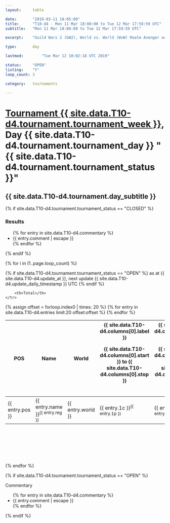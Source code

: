 ```yaml
---
layout: 	table

date: 		"2019-03-11 18:05:00"
title: 		"T10-d4 - Mon 11 Mar 18:00:00 to Tue 12 Mar 17:59:59 UTC"
subtitle: 	"Mon 11 Mar 18:00:00 to Tue 12 Mar 17:59:59 UTC"

excerpt:    "Guild Wars 2 (GW2), World vs. World (WvW) Realm Avenger achivement Tournament. \"Every Kill Counts\""

type:       day

lastmod: 		"Tue Mar 12 10:02:18 UTC 2019"

status:     "OPEN"
listing:    "Y"
loop_count: 3

category: 	tournaments

---
```

<div class="table_header">
    <h1><a href="{{ site.data.T10-d4.tournament.week_url }}">Tournament {{ site.data.T10-d4.tournament.tournament_week }}</a>, Day {{ site.data.T10-d4.tournament.tournament_day }} "{{ site.data.T10-d4.tournament.tournament_status }}"</h1>
    <h2>{{ site.data.T10-d4.tournament.day_subtitle }}</h2> 
</div>

{% if site.data.T10-d4.tournament.tournament_status == "CLOSED" %} 
<div class="commentary">
  <h3>Results</h3>
  <ul>
    {% for entry in site.data.T10-d4.commentary %}
    <li class="commentary_list">{{ entry.comment | escape }}</li>
    {% endfor %}
  </ul>
</div>
{% endif %}


{% for i in (1..page.loop_count) %}

{% if site.data.T10-d4.tournament.tournament_status == "OPEN" %} 
<span class="table_nextupdate">as at {{ site.data.T10-d4.update_at }}, next update {{ site.data.T10-d4.update_daily_timestamp }} UTC</span> 
{% endif %}

<table class="day_table">
  <colgroup>
    <col style="width:18px">
    <col style="width:55px">
    <col style="width:55px">
    <col style="width:12px">
    <col style="width:12px">
    <col style="width:12px">
    <col style="width:12px">
    <col style="width:12px">
    <col style="width:12px">
    <col style="width:12px">
    <col style="width:12px">
    <col style="width:12px">
    <col style="width:12px">
    <col style="width:12px">
    <col style="width:12px">
    <col style="width:12px">
    <col style="width:12px">
    <col style="width:12px">
    <col style="width:12px">
    <col style="width:12px">
    <col style="width:12px">
    <col style="width:12px">
    <col style="width:12px">
    <col style="width:12px">
    <col style="width:12px">
    <col style="width:12px">
    <col style="width:12px">
    <col style="width:18px">
  </colgroup>  
  <thead>
    <tr>
        <th>POS</th>
        <th class="AlignLeft">Name</th>
        <th class="AlignLeft">World</th>

<th><div class="label">{{ site.data.T10-d4.columns[0].label }}<p class="onhover">{{ site.data.T10-d4.columns[0].start }} to {{ site.data.T10-d4.columns[0].stop }}</p></div>​</th>
<th><div class="label">{{ site.data.T10-d4.columns[1].label }}<p class="onhover">{{ site.data.T10-d4.columns[1].start }} to {{ site.data.T10-d4.columns[1].stop }}</p></div>​</th>
<th><div class="label">{{ site.data.T10-d4.columns[2].label }}<p class="onhover">{{ site.data.T10-d4.columns[2].start }} to {{ site.data.T10-d4.columns[2].stop }}</p></div>​</th>
<th><div class="label">{{ site.data.T10-d4.columns[3].label }}<p class="onhover">{{ site.data.T10-d4.columns[3].start }} to {{ site.data.T10-d4.columns[3].stop }}</p></div>​</th>
<th><div class="label">{{ site.data.T10-d4.columns[4].label }}<p class="onhover">{{ site.data.T10-d4.columns[4].start }} to {{ site.data.T10-d4.columns[4].stop }}</p></div>​</th>
<th><div class="label">{{ site.data.T10-d4.columns[5].label }}<p class="onhover">{{ site.data.T10-d4.columns[5].start }} to {{ site.data.T10-d4.columns[5].stop }}</p></div>​</th>
<th><div class="label">{{ site.data.T10-d4.columns[6].label }}<p class="onhover">{{ site.data.T10-d4.columns[6].start }} to {{ site.data.T10-d4.columns[6].stop }}</p></div>​</th>
<th><div class="label">{{ site.data.T10-d4.columns[7].label }}<p class="onhover">{{ site.data.T10-d4.columns[7].start }} to {{ site.data.T10-d4.columns[7].stop }}</p></div>​</th>
<th><div class="label">{{ site.data.T10-d4.columns[8].label }}<p class="onhover">{{ site.data.T10-d4.columns[8].start }} to {{ site.data.T10-d4.columns[8].stop }}</p></div>​</th>
<th><div class="label">{{ site.data.T10-d4.columns[9].label }}<p class="onhover">{{ site.data.T10-d4.columns[9].start }} to {{ site.data.T10-d4.columns[9].stop }}</p></div>​</th>
<th><div class="label">{{ site.data.T10-d4.columns[10].label }}<p class="onhover">{{ site.data.T10-d4.columns[10].start }} to {{ site.data.T10-d4.columns[10].stop }}</p></div>​</th>

<th><div class="label">{{ site.data.T10-d4.columns[11].label }}<p class="onhover">{{ site.data.T10-d4.columns[11].start }} to {{ site.data.T10-d4.columns[11].stop }}</p></div>​</th>
<th><div class="label">{{ site.data.T10-d4.columns[12].label }}<p class="onhover">{{ site.data.T10-d4.columns[12].start }} to {{ site.data.T10-d4.columns[12].stop }}</p></div>​</th>
<th><div class="label">{{ site.data.T10-d4.columns[13].label }}<p class="onhover">{{ site.data.T10-d4.columns[13].start }} to {{ site.data.T10-d4.columns[13].stop }}</p></div>​</th>
<th><div class="label">{{ site.data.T10-d4.columns[14].label }}<p class="onhover">{{ site.data.T10-d4.columns[14].start }} to {{ site.data.T10-d4.columns[14].stop }}</p></div>​</th>
<th><div class="label">{{ site.data.T10-d4.columns[15].label }}<p class="onhover">{{ site.data.T10-d4.columns[15].start }} to {{ site.data.T10-d4.columns[15].stop }}</p></div>​</th>
<th><div class="label">{{ site.data.T10-d4.columns[16].label }}<p class="onhover">{{ site.data.T10-d4.columns[16].start }} to {{ site.data.T10-d4.columns[16].stop }}</p></div>​</th>
<th><div class="label">{{ site.data.T10-d4.columns[17].label }}<p class="onhover">{{ site.data.T10-d4.columns[17].start }} to {{ site.data.T10-d4.columns[17].stop }}</p></div>​</th>
<th><div class="label">{{ site.data.T10-d4.columns[18].label }}<p class="onhover">{{ site.data.T10-d4.columns[18].start }} to {{ site.data.T10-d4.columns[18].stop }}</p></div>​</th>
<th><div class="label">{{ site.data.T10-d4.columns[19].label }}<p class="onhover">{{ site.data.T10-d4.columns[19].start }} to {{ site.data.T10-d4.columns[19].stop }}</p></div>​</th>
<th><div class="label">{{ site.data.T10-d4.columns[20].label }}<p class="onhover">{{ site.data.T10-d4.columns[20].start }} to {{ site.data.T10-d4.columns[20].stop }}</p></div>​</th>

<th><div class="label">{{ site.data.T10-d4.columns[21].label }}<p class="onhover">{{ site.data.T10-d4.columns[21].start }} to {{ site.data.T10-d4.columns[21].stop }}</p></div>​</th>
<th><div class="label">{{ site.data.T10-d4.columns[22].label }}<p class="onhover">{{ site.data.T10-d4.columns[22].start }} to {{ site.data.T10-d4.columns[22].stop }}</p></div>​</th>
<th><div class="label">{{ site.data.T10-d4.columns[23].label }}<p class="onhover">{{ site.data.T10-d4.columns[23].start }} to {{ site.data.T10-d4.columns[23].stop }}</p></div>​</th>

        <th>Total</th>
    </tr>
  </thead>
  {% assign offset = forloop.index0 | times: 20 %}
<tbody>
{% for entry in site.data.T10-d4.entries limit:20 offset:offset %}
  <tr>
    <td class="pl{{ entry.pos }}">{{ entry.pos }}</td>
    <td class="AlignLeft">{{ entry.name }}<sup>{{ entry.reg }}</sup></td>
    <td class="AlignLeft">{{ entry.world }}</td>
    <td class="pl{{ entry.1p }}">{{ entry.1c }}<sup>{{ entry.1p }}</sup></td>
    <td class="pl{{ entry.2p }}">{{ entry.2c }}<sup>{{ entry.2p }}</sup></td>
    <td class="pl{{ entry.3p }}">{{ entry.3c }}<sup>{{ entry.3p }}</sup></td>
    <td class="pl{{ entry.4p }}">{{ entry.4c }}<sup>{{ entry.4p }}</sup></td>
    <td class="pl{{ entry.5p }}">{{ entry.5c }}<sup>{{ entry.5p }}</sup></td>
    <td class="pl{{ entry.6p }}">{{ entry.6c }}<sup>{{ entry.6p }}</sup></td>
    <td class="pl{{ entry.7p }}">{{ entry.7c }}<sup>{{ entry.7p }}</sup></td>
    <td class="pl{{ entry.8p }}">{{ entry.8c }}<sup>{{ entry.8p }}</sup></td>
    <td class="pl{{ entry.9p }}">{{ entry.9c }}<sup>{{ entry.9p }}</sup></td>
    <td class="pl{{ entry.10p }}">{{ entry.10c }}<sup>{{ entry.10p }}</sup></td>
    <td class="pl{{ entry.11p }}">{{ entry.11c }}<sup>{{ entry.11p }}</sup></td>
    <td class="pl{{ entry.12p }}">{{ entry.12c }}<sup>{{ entry.12p }}</sup></td>
    <td class="pl{{ entry.13p }}">{{ entry.13c }}<sup>{{ entry.13p }}</sup></td>
    <td class="pl{{ entry.14p }}">{{ entry.14c }}<sup>{{ entry.14p }}</sup></td>
    <td class="pl{{ entry.15p }}">{{ entry.15c }}<sup>{{ entry.15p }}</sup></td>
    <td class="pl{{ entry.16p }}">{{ entry.16c }}<sup>{{ entry.16p }}</sup></td>
    <td class="pl{{ entry.17p }}">{{ entry.17c }}<sup>{{ entry.17p }}</sup></td>
    <td class="pl{{ entry.18p }}">{{ entry.18c }}<sup>{{ entry.18p }}</sup></td>
    <td class="pl{{ entry.19p }}">{{ entry.19c }}<sup>{{ entry.19p }}</sup></td>
    <td class="pl{{ entry.20p }}">{{ entry.20c }}<sup>{{ entry.20p }}</sup></td>
    <td class="pl{{ entry.21p }}">{{ entry.21c }}<sup>{{ entry.21p }}</sup></td>
    <td class="pl{{ entry.22p }}">{{ entry.22c }}<sup>{{ entry.22p }}</sup></td>
    <td class="pl{{ entry.23p }}">{{ entry.23c }}<sup>{{ entry.23p }}</sup></td>
    <td class="pl{{ entry.24p }}">{{ entry.24c }}<sup>{{ entry.24p }}</sup></td>
    <td>{{ entry.total }}</td>
  </tr>
{% endfor %}  
</tbody>
</table>
<div class="leaderboard">
  <script async src="//pagead2.googlesyndication.com/pagead/js/adsbygoogle.js"></script>
  <!-- 728x90 -->
  <ins class="adsbygoogle"
       style="display:inline-block;width:728px;height:90px"
       data-ad-client="ca-pub-3274917281288240"
       data-ad-slot="3870538733"></ins>
  <script>
  (adsbygoogle = window.adsbygoogle || []).push({});
  </script>    
</div>
<br />
{% endfor %}

{% if site.data.T10-d4.tournament.tournament_status == "OPEN" %} 
<div class="commentary">
  <span class="commentary_title">Commentary</span>
  <ul>
    {% for entry in site.data.T10-d4.commentary %}
    <li class="commentary_list">{{ entry.comment | escape }}</li>
    {% endfor %}
  </ul>
</div>
{% endif %}


